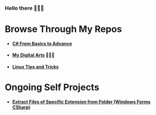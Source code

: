 ### Hello there 👋👋👋

# Browse Through My Repos

* #### [C# From Basics to Advance](https://github.com/WilcyWilson/CSharp-101/blob/main/README.md) 
* #### [My Digital Arts](https://github.com/WilcyWilson/Digital-Painting/blob/main/README.md) 🎨🎨🎨
* #### [Linux Tips and Tricks](https://github.com/WilcyWilson/Linux-Study/blob/main/README.md)

# Ongoing Self Projects

* #### [Extract Files of Specific Extension from Folder (Windows Forms CSharp)](https://github.com/WilcyWilson/SP-WinFormsCS-ExtractFiles/)
